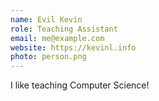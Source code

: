 ```yaml
---
name: Evil Kevin
role: Teaching Assistant
email: me@example.com
website: https://kevinl.info
photo: person.png
---
```


I like teaching Computer Science!
